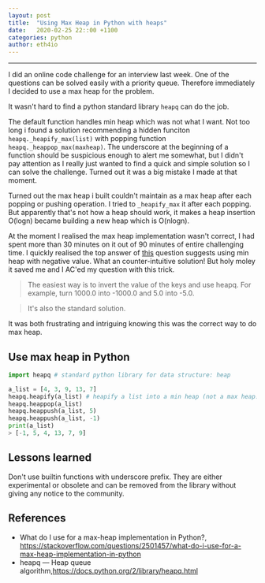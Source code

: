 ```yaml
---
layout: post
title:  "Using Max Heap in Python with heaps"
date:   2020-02-25 22::00 +1100
categories: python
author: eth4io
---
```


------





I did an online code challenge for an interview last week. One of the questions can be solved easily with a priority queue. Therefore immediately I decided to use a max heap for the problem.



It wasn't hard to find a python standard library `heapq` can do the job.

The default function handles min heap which was not what I want. Not too long i found a solution recommending a hidden funciton `heapq._heapify_max(list)`  with popping function `heapq._heappop_max(maxheap)`. The underscore at the beginning of a function should be suspicious enough to alert me somewhat, but I didn't pay attention as I really just wanted to find a quick and simple solution so I can solve the challenge. Turned out it was a big mistake I made at that moment.



Turned out the max heap i built couldn't maintain as a max heap after each popping or pushing operation. I tried to `_heapify_max` it after each popping. But apparently that's not how a heap should work, it makes a heap insertion O(logn) became building a new heap which is O(nlogn). 



At the moment I realised the max heap implementation wasn't correct, I had spent more than 30 minutes on it out of 90 minutes of entire challenging time. I quickly realised the top answer of [this](https://stackoverflow.com/questions/2501457/what-do-i-use-for-a-max-heap-implementation-in-python) question suggests using min heap with negative value. What an counter-intuitive solution! But holy moley it saved me and I AC'ed my question with this trick. 



> The easiest way is to invert the value of the keys and use heapq. For example, turn 1000.0 into -1000.0 and 5.0 into -5.0.

> It's also the standard solution. 

It was both frustrating and intriguing knowing this was the correct way to do max heap.



## Use max heap in Python

```python
import heapq # standard python library for data structure: heap

a_list = [4, 3, 9, 13, 7]
heapq.heapify(a_list) # heapify a list into a min heap (not a max heap!)
heapq.heappop(a_list) 
heapq.heappush(a_list, 5)
heapq.heappush(a_list, -1)
print(a_list)
> [-1, 5, 4, 13, 7, 9]
```





## Lessons learned

Don't use builtin functions with underscore prefix. They are either experimental or obsolete and can be removed from the library without giving any notice to the community.



## References

* What do I use for a max-heap implementation in Python?, https://stackoverflow.com/questions/2501457/what-do-i-use-for-a-max-heap-implementation-in-python
*  heapq — Heap queue algorithm,https://docs.python.org/2/library/heapq.html